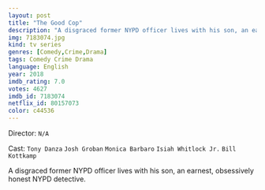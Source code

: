 ```yaml
---
layout: post
title: "The Good Cop"
description: "A disgraced former NYPD officer lives with his son, an earnest, obsessively honest NYPD detective..."
img: 7183074.jpg
kind: tv series
genres: [Comedy,Crime,Drama]
tags: Comedy Crime Drama 
language: English
year: 2018
imdb_rating: 7.0
votes: 4627
imdb_id: 7183074
netflix_id: 80157073
color: c44536
---
```

Director: `N/A`  

Cast: `Tony Danza` `Josh Groban` `Monica Barbaro` `Isiah Whitlock Jr.` `Bill Kottkamp` 

A disgraced former NYPD officer lives with his son, an earnest, obsessively honest NYPD detective.